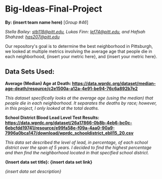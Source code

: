 # Big-Ideas-Final-Project
**By: (insert team name here)** [*Group #46*]

*Stella Bailey: stb118@pitt.edu, Lukas Finn: lef74@pitt.edu, and Hafsah Shahzad: has207@pitt.edu*


Our repository's goal is to determine the best neighborhood in Pittsburgh, we looked at multiple metrics involving the average age that people die in each neighborhood, {insert your metric here}, and {insert your metric here}.

## Data Sets Used:
**Average (Median) Age at Death: https://data.wprdc.org/dataset/median-age-death/resource/c2e1500a-a12a-4e91-be94-76c6a892b7e2**

*This dataset specifically looks at the average age (using the median) that people die in each neighborhood. It separates the deaths by race; however, in this project, I only looked at the total deaths.*

**School District Blood Lead Level Test Results: https://data.wprdc.org/dataset/26a17866-0b8b-4eb6-bc0c-6ebcfdd19741/resource/e99fa58e-f09a-4aa0-90a9-7996a0bca147/download/wprdc_schooldistrict_ebll15_20.csv**

*This data set described the level of lead, in percentage, of each school district over the span of 5 years. I decided to find the highest percentage and then find the neighborhood located in that specified school district.*

**{Insert data set title}: {insert data set link}**

*{insert data set description}*

